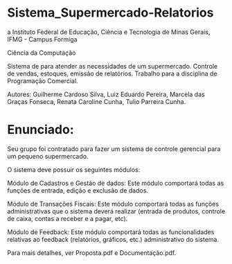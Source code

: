 # Sistema_Supermercado-Relatorios
a
Instituto Federal de Educação, Ciência e Tecnologia de Minas Gerais, IFMG - Campus Formiga

Ciência da Computação

Sistema de para atender as necessidades de um supermercado. Controle de vendas, estoques, emissão de relatórios. Trabalho para a disciplina de Programação Comercial.

Autores: Guilherme Cardoso Silva, Luiz Eduardo Pereira, Marcela das Graças Fonseca, Renata Caroline Cunha, Tulio Parreira Cunha.


# Enunciado:

Seu grupo foi contratado para fazer um sistema de controle gerencial para um pequeno supermercado.

O sistema deve possuir os seguintes módulos:

Módulo de Cadastros e Gestão de dados: Este módulo comportará todas as funções de entrada, edição e exclusão de dados.

Módulo de Transações Fiscais: Este módulo comportará todas as funções administrativas que o sistema deverá realizar (entrada
de produtos, controle de caixa, contas a receber e a pagar, etc).

Módulo de Feedback: Este módulo comportará todas as funcionalidades relativas ao feedback (relatórios, gráficos, etc.) administrativo do sistema.

Para mais detalhes, ver Proposta.pdf e Documentação.pdf.
